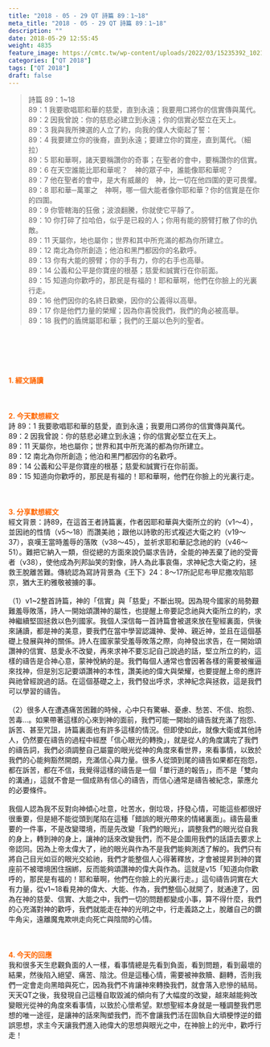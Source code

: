 ```yaml
---
title: "2018 - 05 - 29 QT 詩篇 89：1~18"
meta_title: "2018 - 05 - 29 QT 詩篇 89：1~18"
description: ""
date: 2018-05-29 12:55:45
weight: 4835
feature_image: https://cmtc.tw/wp-content/uploads/2022/03/15235392_10211799862337740_180693556567566654_o-1.webp
categories: ["QT 2018"]
tags: ["QT 2018"]
draft: false
---
```


<blockquote>詩篇 89：1~18<br />
89：1 我要歌唱耶和華的慈愛，直到永遠；我要用口將你的信實傳與萬代。<br />
89：2 因我曾說：你的慈悲必建立到永遠；你的信實必堅立在天上。<br />
89：3 我與我所揀選的人立了約，向我的僕人大衛起了誓：<br />
89：4 我要建立你的後裔，直到永遠；要建立你的寶座，直到萬代。（細拉）<br />
89：5 耶和華啊，諸天要稱讚你的奇事；在聖者的會中，要稱讚你的信實。<br />
89：6 在天空誰能比耶和華呢？　神的眾子中，誰能像耶和華呢？<br />
89：7 他在聖者的會中，是大有威嚴的　神，比一切在他四圍的更可畏懼。<br />
89：8 耶和華─萬軍之　神啊，哪一個大能者像你耶和華？你的信實是在你的四圍。<br />
89：9 你管轄海的狂傲；波浪翻騰，你就使它平靜了。<br />
89：10 你打碎了拉哈伯，似乎是已殺的人；你用有能的膀臂打散了你的仇敵。<br />
89：11 天屬你，地也屬你；世界和其中所充滿的都為你所建立。<br />
89：12 南北為你所創造；他泊和黑門都因你的名歡呼。<br />
89：13 你有大能的膀臂；你的手有力，你的右手也高舉。<br />
89：14 公義和公平是你寶座的根基；慈愛和誠實行在你前面。<br />
89：15 知道向你歡呼的，那民是有福的！耶和華啊，他們在你臉上的光裏行走。<br />
89：16 他們因你的名終日歡樂，因你的公義得以高舉。<br />
89：17 你是他們力量的榮耀；因為你喜悅我們，我們的角必被高舉。<br />
89：18 我們的盾牌屬耶和華；我們的王屬以色列的聖者。</blockquote><br />
&nbsp;<br />
<br />
&nbsp;<br />
<br />
<span style="color: #ff6600;"><strong>1. </strong><strong>經文誦讀</strong></span><br />
<br />
<span style="color: #ff6600;"><strong> </strong></span><br />
<br />
<span style="color: #ff6600;"><strong>2. 今天默想</strong><strong>經文<br />
</strong></span>詩 89：1 我要歌唱耶和華的慈愛，直到永遠；我要用口將你的信實傳與萬代。<br />
89：2 因我曾說：你的慈悲必建立到永遠；你的信實必堅立在天上。<br />
89：11 天屬你，地也屬你；世界和其中所充滿的都為你所建立。<br />
89：12 南北為你所創造；他泊和黑門都因你的名歡呼。<br />
89：14 公義和公平是你寶座的根基；慈愛和誠實行在你前面。<br />
89：15 知道向你歡呼的，那民是有福的！耶和華啊，他們在你臉上的光裏行走。<br />
<br />
&nbsp;<br />
<br />
<span style="color: #ff6600;"><strong>3. 分享默想經文<br />
</strong></span>經文背景：詩89，在這首王者詩篇裏，作者因耶和華與大衛所立的約（v1～4），並因祂的性情（v5～18）而讚美祂；跟他以詩歌的形式複述大衛之約（v19～37），哀嘆王當時羞辱的落敗（v38～45），並祈求耶和華記念祂的約（v46～51）。難把它納入一類，但從總的方面來說仍屬求告詩，全能的神丟棄了祂的受膏者（v38），使他成為列邦訕笑的對像，詩人為此事哀傷，求神紀念大衛之約，拯救王脫離苦難。傳統認為寫詩背景為《王下》24：8～17所記尼布甲尼撒攻陷耶京，猶大王約雅敬被擄的事。<br />
<br />
（1）v1~2整首詩篇，神的「信實」與「慈愛」不斷出現。因為現今國家的局勢艱難羞辱敗落，詩人一開始頌讚神的屬性，也提醒上帝要記念祂與大衛所立的約，求神繼續堅固拯救以色列國家。我個人深信每一首詩篇會被選來放在聖經裏面，供後來誦讀，都是神的美意，要我們在當中學習認識神、愛神、親近神，並且在這個基礎上發展與神的關係。詩人在國家蒙受羞辱敗落之際，向神發出求告，在一開始頌讚神的信實、慈愛永不改變，再來求神不要忘記自己說過的話，堅立所立的約，這樣的禱告是合神心意，蒙神悅納的是。我們每個人通常也會因著各樣的需要被催逼來找神，但是別忘記要頌讚神的本性，讚美祂的偉大與榮耀，也要提醒上帝的應許與祂曾經說過的話。在這個基礎之上，我們發出呼求，求神紀念與拯救，這是我們可以學習的禱告。<br />
<br />
（2）很多人在遭遇痛苦困難的時候，心中只有驚嚇、憂慮、愁苦、不信、抱怨、苦毒…。如果帶著這樣的心來到神的面前，我們可能一開始的禱告就充滿了抱怨、訴苦、甚至咒詛，詩篇裏面也有許多這樣的情況。但即使如此，就像大衛或其他詩人，仍然要在禱告的過程中經歷「信心眼光的轉換」，就是從人的角度講完了我們的禱告詞，我們必須調整自己屬靈的眼光從神的角度來看世界，來看事情，以致於我們的心能夠豁然開朗，充滿信心與力量。很多人從頭到尾的禱告如果都在抱怨，都在訴苦，都在不信，我覺得這樣的禱告是一個「單行道的報告」，而不是「雙向的溝通」，這就不會是一個成熟有信心的禱告，而信心通常是禱告被紀念，蒙應允的必要條件。<br />
<br />
我個人認為我不反對向神傾心吐意，吐苦水，倒垃圾，抒發心情，可能這些都很好很重要，但是絕不能從頭到尾陷在這種「錯誤的眼光帶來的情緒裏面」。禱告最重要的一件事，不是改變環境，而是先改變「我們的眼光」，調整我們的眼光從自我的身上，轉到神的身上，讓神的話來改變我們，而不是企圖用我們的話語去要求上帝認同。因為上帝太偉大了，祂的眼光與作為不是我們能夠測透了解的。我們只有將自己目光如豆的眼光交給祂，我們才能整個人心得著釋放，才會被提昇到神的寶座前不被環境困住捆綁，反而能夠頌讚神的偉大與作為。這就是v15「知道向你歡呼的，那民是有福的！耶和華啊，他們在你臉上的光裏行走。」這句禱告詞實在大有力量，從v1~18看見神的偉大、大能、作為，我們整個心就開了，就通達了，因為在神的慈愛、信實、大能之中，我們一切的問題都變成小事，算不得什麼，我們的心充滿對神的歡呼，我們就能走在神的光明之中，行走義路之上，脫離自己的鑽牛角尖，遠離魔鬼欺哄走向死亡與陰間的心情。<br />
<br />
&nbsp;<br />
<br />
<span style="color: #ff6600;"><strong>4. 今天的回應<br />
</strong></span>我和很多天生悲觀負面的人一樣，看事情總是先看到負面，看到問題，看到最壞的結果，然後陷入絕望、痛苦、陰沈。但是這種心情，需要被神救贖、翻轉，否則我們一定會走向黑暗與死亡，因為我們不肯讓神來轉換我們，就會落入悲慘的結局。天天QT之後，我發現自己這種自取毀滅的傾向有了大幅度的改變，越來越能夠改變眼光從神的角度來看事情，以致於心懷希望。默想聖經本身就是一種調整我們思想的唯一途徑，是讓神的話來陶塑我們，而不會讓我們活在固執自大頑梗悖逆的錯誤思想，求主今天讓我們進入祂偉大的思想與眼光之中，在神臉上的光中，歡呼行走！
        